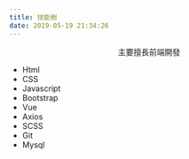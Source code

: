 ```yaml
---
title: 技能樹
date: 2019-05-19 21:34:26
---
```


<link rel="stylesheet" type="text/css" href="./style.css">
<p style="text-align:center; margin:0;">主要擅長前端開發</p><ul class="skill">
  <li>Html</li><li>CSS</li><li>Javascript</li><li>Bootstrap</li><li>Vue</li><li>Axios</li><li>SCSS</li><li>Git</li><li>Mysql</li>
</ul>
